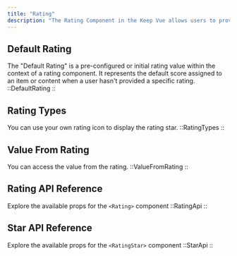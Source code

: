 ```yaml
---
title: "Rating"
description: "The Rating Component in the Keep Vue allows users to provide ratings for various items or content. It provides a visual representation of the rating using a set of stars or other symbols. With customizable options for the rating status, you can create rating components that accurately reflect user feedback."
---
```


## Default Rating

The "Default Rating" is a pre-configured or initial rating value within the context of a rating component. It represents the default score assigned to an item or content when a user hasn't provided a specific rating.
::DefaultRating
::

## Rating Types

You can use your own rating icon to display the rating star.
::RatingTypes
::

## Value From Rating

You can access the value from the rating.
::ValueFromRating
::

## Rating API Reference

Explore the available props for the `<Rating>` component
::RatingApi
::

## Star API Reference

Explore the available props for the `<RatingStar>` component
::StarApi
::
